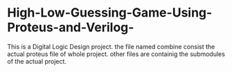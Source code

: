 # High-Low-Guessing-Game-Using-Proteus-and-Verilog-
This is a Digital Logic Design project. 
the file named combine consist the actual proteus file of whole project. 
other files are containig the submodules of the actual project.
